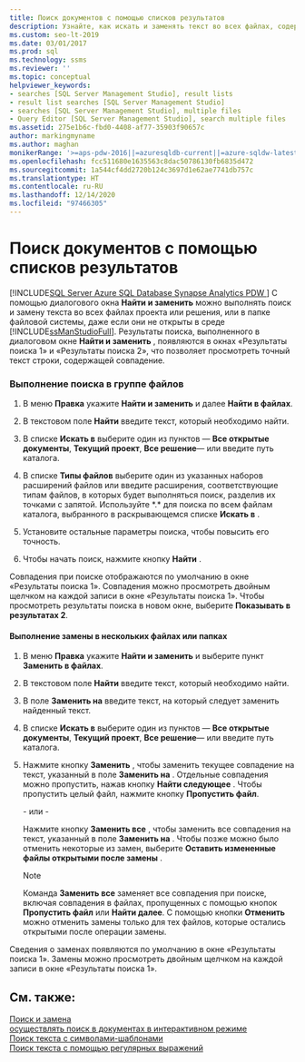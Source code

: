 ```yaml
---
title: Поиск документов с помощью списков результатов
description: Узнайте, как искать и заменять текст во всех файлах, содержащихся в проекте, решении или папке файловой системы. Совпадения отображаются в окне "Результаты поиска 1", и можно дважды щелкнуть совпадение, чтобы перейти к строке, в которой оно содержится.
ms.custom: seo-lt-2019
ms.date: 03/01/2017
ms.prod: sql
ms.technology: ssms
ms.reviewer: ''
ms.topic: conceptual
helpviewer_keywords:
- searches [SQL Server Management Studio], result lists
- result list searches [SQL Server Management Studio]
- searches [SQL Server Management Studio], multiple files
- Query Editor [SQL Server Management Studio], search multiple files
ms.assetid: 275e1b6c-fbd0-4408-af77-35903f90657c
author: markingmyname
ms.author: maghan
monikerRange: '>=aps-pdw-2016||=azuresqldb-current||=azure-sqldw-latest||>=sql-server-2016||>=sql-server-linux-2017||=azuresqldb-mi-current'
ms.openlocfilehash: fcc511680e1635563c8dac50786130fb6835d472
ms.sourcegitcommit: 1a544cf4dd2720b124c3697d1e62ae7741db757c
ms.translationtype: HT
ms.contentlocale: ru-RU
ms.lasthandoff: 12/14/2020
ms.locfileid: "97466305"
---
```

# <a name="search-documents-using-results-lists"></a>Поиск документов с помощью списков результатов
[!INCLUDE[SQL Server Azure SQL Database Synapse Analytics PDW ](../../includes/applies-to-version/sql-asdb-asdbmi-asa-pdw.md)]
  С помощью диалогового окна **Найти и заменить** можно выполнять поиск и замену текста во всех файлах проекта или решения, или в папке файловой системы, даже если они не открыты в среде [!INCLUDE[ssManStudioFull](../../includes/ssmanstudiofull-md.md)]. Результаты поиска, выполненного в диалоговом окне **Найти и заменить** , появляются в окнах «Результаты поиска 1» и «Результаты поиска 2», что позволяет просмотреть точный текст строки, содержащей совпадение.  
  
### <a name="to-search-in-multiple-files"></a>Выполнение поиска в группе файлов  
  
1.  В меню **Правка** укажите **Найти и заменить** и далее **Найти в файлах**.  
  
2.  В текстовом поле **Найти** введите текст, который необходимо найти.  
  
3.  В списке **Искать в** выберите один из пунктов — **Все открытые документы**, **Текущий проект**, **Все решение**— или введите путь каталога.  
  
4.  В списке **Типы файлов** выберите один из указанных наборов расширений файлов или введите расширения, соответствующие типам файлов, в которых будет выполняться поиск, разделив их точками с запятой. Используйте \*.\* для поиска по всем файлам каталога, выбранного в раскрывающемся списке **Искать в** .  
  
5.  Установите остальные параметры поиска, чтобы повысить его точность.  
  
6.  Чтобы начать поиск, нажмите кнопку **Найти** .  
  
 Совпадения при поиске отображаются по умолчанию в окне «Результаты поиска 1». Совпадения можно просмотреть двойным щелчком на каждой записи в окне «Результаты поиска 1». Чтобы просмотреть результаты поиска в новом окне, выберите **Показывать в результатах 2**.  
  
#### <a name="to-replace-across-multiple-files-or-folders"></a>Выполнение замены в нескольких файлах или папках  
  
1.  В меню **Правка** укажите **Найти и заменить** и выберите пункт **Заменить в файлах**.  
  
2.  В текстовом поле **Найти** введите текст, который необходимо найти.  
  
3.  В поле **Заменить на** введите текст, на который следует заменить найденный текст.  
  
4.  В списке **Искать в** выберите один из пунктов — **Все открытые документы**, **Текущий проект**, **Все решение**— или введите путь каталога.  
  
5.  Нажмите кнопку **Заменить** , чтобы заменить текущее совпадение на текст, указанный в поле **Заменить на** . Отдельные совпадения можно пропустить, нажав кнопку **Найти следующее** . Чтобы пропустить целый файл, нажмите кнопку **Пропустить файл**.  
  
     \- или -  
  
     Нажмите кнопку **Заменить все** , чтобы заменить все совпадения на текст, указанный в поле **Заменить на** . Чтобы позже можно было отменить некоторые из замен, выберите **Оставить измененные файлы открытыми после замены** .  
  
    > [!NOTE]  
    >  Команда **Заменить все** заменяет все совпадения при поиске, включая совпадения в файлах, пропущенных с помощью кнопок **Пропустить файл** или **Найти далее**. С помощью кнопки **Отменить** можно отменить замены только для тех файлов, которые остались открытыми после операции замены.  
  
 Сведения о заменах появляются по умолчанию в окне «Результаты поиска 1». Замены можно просмотреть двойным щелчком на каждой записи в окне «Результаты поиска 1».  
  
## <a name="see-also"></a>См. также:  
 [Поиск и замена](./search-and-replace.md)   
 [осуществлять поиск в документах в интерактивном режиме](./search-documents-interactively.md)   
 [Поиск текста с символами-шаблонами](./search-text-with-wildcards.md)   
 [Поиск текста с помощью регулярных выражений](./search-text-with-regular-expressions.md)  
  
